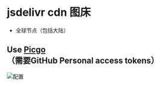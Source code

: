 # jsdelivr cdn 图床 
+ 全球节点（包括大陆）

## Use [Picgo](https://github.com/Molunerfinn/PicGo/releases) （需要GitHub Personal access tokens）

![配置](https://cdn.jsdelivr.net/gh/ngwszsd/cdn/img/picgo.png)
